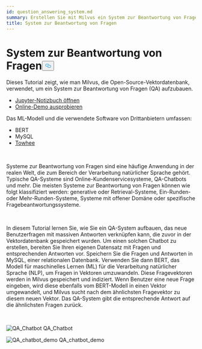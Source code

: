 ```yaml
---
id: question_answering_system.md
summary: Erstellen Sie mit Milvus ein System zur Beantwortung von Fragen.
title: System zur Beantwortung von Fragen
---
```

<h1 id="Question-Answering-System" class="common-anchor-header">System zur Beantwortung von Fragen<button data-href="#Question-Answering-System" class="anchor-icon" translate="no">
      <svg translate="no"
        aria-hidden="true"
        focusable="false"
        height="20"
        version="1.1"
        viewBox="0 0 16 16"
        width="16"
      >
        <path
          fill="#0092E4"
          fill-rule="evenodd"
          d="M4 9h1v1H4c-1.5 0-3-1.69-3-3.5S2.55 3 4 3h4c1.45 0 3 1.69 3 3.5 0 1.41-.91 2.72-2 3.25V8.59c.58-.45 1-1.27 1-2.09C10 5.22 8.98 4 8 4H4c-.98 0-2 1.22-2 2.5S3 9 4 9zm9-3h-1v1h1c1 0 2 1.22 2 2.5S13.98 12 13 12H9c-.98 0-2-1.22-2-2.5 0-.83.42-1.64 1-2.09V6.25c-1.09.53-2 1.84-2 3.25C6 11.31 7.55 13 9 13h4c1.45 0 3-1.69 3-3.5S14.5 6 13 6z"
        ></path>
      </svg>
    </button></h1><p>Dieses Tutorial zeigt, wie man Milvus, die Open-Source-Vektordatenbank, verwendet, um ein System zur Beantwortung von Fragen (QA) aufzubauen.</p>
<ul>
<li><a href="https://github.com/towhee-io/examples/tree/main/nlp/question_answering">Jupyter-Notizbuch öffnen</a></li>
<li><a href="https://milvus.io/milvus-demos/">Online-Demo ausprobieren</a></li>
</ul>
<p>Das ML-Modell und die verwendete Software von Drittanbietern umfassen:</p>
<ul>
<li>BERT</li>
<li>MySQL</li>
<li><a href="https://towhee.io/">Towhee</a></li>
</ul>
<p></br></p>
<p>Systeme zur Beantwortung von Fragen sind eine häufige Anwendung in der realen Welt, die zum Bereich der Verarbeitung natürlicher Sprache gehört. Typische QA-Systeme sind Online-Kundenservicesysteme, QA-Chatbots und mehr. Die meisten Systeme zur Beantwortung von Fragen können wie folgt klassifiziert werden: generative oder Retrieval-Systeme, Ein-Runden- oder Mehr-Runden-Systeme, Systeme mit offener Domäne oder spezifische Fragebeantwortungssysteme.</p>
<p></br></p>
<p>In diesem Tutorial lernen Sie, wie Sie ein QA-System aufbauen, das neue Benutzerfragen mit massiven Antworten verknüpfen kann, die zuvor in der Vektordatenbank gespeichert wurden. Um einen solchen Chatbot zu erstellen, bereiten Sie Ihren eigenen Datensatz mit Fragen und entsprechenden Antworten vor. Speichern Sie die Fragen und Antworten in MySQL, einer relationalen Datenbank. Verwenden Sie dann BERT, das Modell für maschinelles Lernen (ML) für die Verarbeitung natürlicher Sprache (NLP), um Fragen in Vektoren umzuwandeln. Diese Fragevektoren werden in Milvus gespeichert und indiziert.  Wenn Benutzer eine neue Frage eingeben, wird diese ebenfalls vom BERT-Modell in einen Vektor umgewandelt, und Milvus sucht nach dem ähnlichsten Fragevektor zu diesem neuen Vektor. Das QA-System gibt die entsprechende Antwort auf die ähnlichsten Fragen zurück.</p>
<p></br></p>
<p>
  
   <span class="img-wrapper"> <img translate="no" src="/docs/v2.4.x/assets/qa_chatbot.png" alt="QA_Chatbot" class="doc-image" id="qa_chatbot" />
   </span> <span class="img-wrapper"> <span>QA_Chatbot</span> </span></p>
<p>
  
   <span class="img-wrapper"> <img translate="no" src="/docs/v2.4.x/assets/qa_chatbot_demo.png" alt="QA_chatbot_demo" class="doc-image" id="qa_chatbot_demo" />
   </span> <span class="img-wrapper"> <span>QA_chatbot_demo</span> </span></p>
